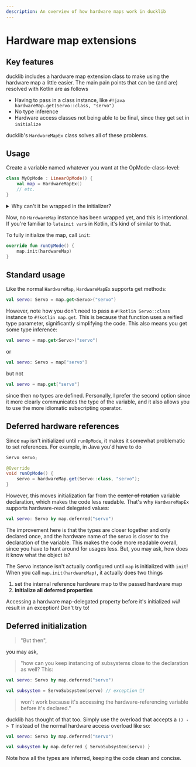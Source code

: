 ```yaml
---
description: An overview of how hardware maps work in ducklib
---
```


# Hardware map extensions

## Key features

ducklib includes a hardware map extension class to make using the hardware map a little easier.
The main pain points that can be (and are) resolved with Kotlin are as follows

* Having to pass in a class instance, like `#!java hardwareMap.get(Servo::class, "servo")`
* No type inference
* Hardware access classes not being able to be final, since they get set in `initialize`

ducklib's `HardwareMapEx` class solves all of these problems.

## Usage

Create a variable named whatever you want at the OpMode-class-level:

```kotlin
class MyOpMode : LinearOpMode() {
    val map = HardwareMapEx()
    // etc.
}
```

<details>
    <summary>Why can't it be wrapped in the initializer?</summary>
        This is because it doesn't get fully set until the `OpMode` is initialized.
        Technically there are ways around that but it works fine without it,
        which you'll see in a bit.
</details>

Now, no `HardwareMap` instance has been wrapped yet,
and this is intentional.
If you're familiar to `lateinit var`s in Kotlin,
it's kind of similar to that.

To fully initialize the map, call `init`:

```kotlin
override fun runOpMode() {
    map.init(hardwareMap)
}
```

## Standard usage

Like the normal `HardwareMap`, `HardwareMapEx` supports get methods:

```kotlin
val servo: Servo = map.get<Servo>("servo")
```

However, note how you don't need to pass a `#!kotlin Servo::class` instance to `#!kotlin map.get`.
This is because that function uses a reified type parameter, significantly simplifying the code.
This also means you get some type inference:

```kotlin
val servo = map.get<Servo>("servo")
```

or

```kotlin
val servo: Servo = map["servo"]
```

but not

```kotlin
val servo = map.get["servo"]
```

since then no types are defined.
Personally, I prefer the second option since it more clearly communicates the type of the variable,
and it also allows you to use the more idiomatic subscripting operator.

## Deferred hardware references

Since `map` isn't initialized until `runOpMode`,
it makes it somewhat problematic to set references.
For example, in Java you'd have to do

```java
Servo servo;

@Override
void runOpMode() {
    servo = hardwareMap.get(Servo::class, "servo");
}
```

However, this moves initialization far from the ~~center of rotation~~ variable declaration,
which makes the code less readable.
That's why `HardwareMapEx` supports hardware-read delegated values:

```kotlin
val servo: Servo by map.deferred("servo")
```

The improvement here is that the types are closer together and only declared once,
and the hardware name of the servo is closer to the declaration of the variable.
This makes the code more readable overall,
since you have to hunt around for usages less.
But, you may ask, how does it know what the object is?

The Servo instance isn't actually configured until `map` is initialized with `init`!
When you call `map.init(hardwareMap)`,
it actually does two things

1. set the internal reference hardware map to the passed hardware map
2. **initialize all deferred properties**

Accessing a hardware map-delegated property before it's initialized *will* result in an exception!
Don't try to!

## Deferred initialization

> "But then",

you may ask,

> "how can you keep instancing of subsystems close to the declaration as well?
This:

```kotlin
val servo: Servo by map.deferred("servo")

val subsystem = ServoSubsystem(servo) // exception 🤾!
```

> won't work because it's accessing the hardware-referencing variable before it's declared."

ducklib has thought of that too.
Simply use the overload that accepts a `() -> T` instead of the normal hardware access overload like so:

```kotlin
val servo: Servo by map.deferred("servo")

val subsystem by map.deferred { ServoSubsystem(servo) }
```

Note how all the types are inferred,
keeping the code clean and concise.
